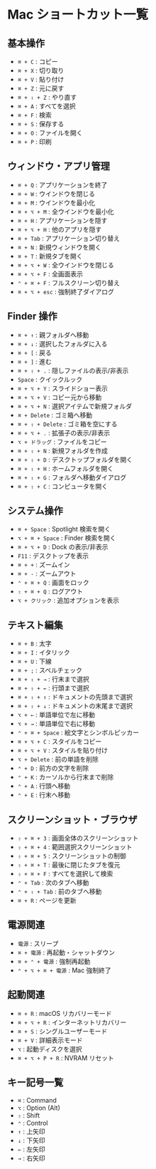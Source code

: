 # Mac ショートカット一覧

## 基本操作

- `⌘ + C` : コピー
- `⌘ + X` : 切り取り
- `⌘ + V` : 貼り付け
- `⌘ + Z` : 元に戻す
- `⌘ + ⇧ + Z` : やり直す
- `⌘ + A` : すべてを選択
- `⌘ + F` : 検索
- `⌘ + S` : 保存する
- `⌘ + O` : ファイルを開く
- `⌘ + P` : 印刷

## ウィンドウ・アプリ管理

- `⌘ + Q` : アプリケーションを終了
- `⌘ + W` : ウインドウを閉じる
- `⌘ + M` : ウインドウを最小化
- `⌘ + ⌥ + M` : 全ウインドウを最小化
- `⌘ + H` : アプリケーションを隠す
- `⌘ + ⌥ + H` : 他のアプリを隠す
- `⌘ + Tab` : アプリケーション切り替え
- `⌘ + N` : 新規ウィンドウを開く
- `⌘ + T` : 新規タブを開く
- `⌘ + ⌥ + W` : 全ウインドウを閉じる
- `⌘ + ⌥ + F` : 全画面表示
- `⌃ + ⌘ + F` : フルスクリーン切り替え
- `⌘ + ⌥ + esc` : 強制終了ダイアログ

## Finder 操作

- `⌘ + ↑` : 親フォルダへ移動
- `⌘ + ↓` : 選択したフォルダに入る
- `⌘ + [` : 戻る
- `⌘ + ]` : 進む
- `⌘ + ⇧ + .` : 隠しファイルの表示/非表示
- `Space` : クイックルック
- `⌘ + ⌥ + Y` : スライドショー表示
- `⌘ + ⌥ + V` : コピー元から移動
- `⌘ + ⌥ + N` : 選択アイテムで新規フォルダ
- `⌘ + Delete` : ゴミ箱へ移動
- `⌘ + ⇧ + Delete` : ゴミ箱を空にする
- `⌘ + ⌥ + .` : 拡張子の表示/非表示
- `⌥ + ドラッグ` : ファイルをコピー
- `⌘ + ⇧ + N` : 新規フォルダを作成
- `⌘ + ⇧ + D` : デスクトップフォルダを開く
- `⌘ + ⇧ + H` : ホームフォルダを開く
- `⌘ + ⇧ + G` : フォルダへ移動ダイアログ
- `⌘ + ⇧ + C` : コンピュータを開く

## システム操作

- `⌘ + Space` : Spotlight 検索を開く
- `⌥ + ⌘ + Space` : Finder 検索を開く
- `⌘ + ⌥ + D` : Dock の表示/非表示
- `F11` : デスクトップを表示
- `⌘ + +` : ズームイン
- `⌘ + -` : ズームアウト
- `⌃ + ⌘ + Q` : 画面をロック
- `⇧ + ⌘ + Q` : ログアウト
- `⌥ + クリック` : 追加オプションを表示

## テキスト編集

- `⌘ + B` : 太字
- `⌘ + I` : イタリック
- `⌘ + U` : 下線
- `⌘ + ;` : スペルチェック
- `⌘ + ⇧ + →` : 行末まで選択
- `⌘ + ⇧ + ←` : 行頭まで選択
- `⌘ + ⇧ + ↑` : ドキュメントの先頭まで選択
- `⌘ + ⇧ + ↓` : ドキュメントの末尾まで選択
- `⌥ + ←` : 単語単位で左に移動
- `⌥ + →` : 単語単位で右に移動
- `⌃ + ⌘ + Space` : 絵文字とシンボルピッカー
- `⌘ + ⌥ + C` : スタイルをコピー
- `⌘ + ⌥ + V` : スタイルを貼り付け
- `⌥ + Delete` : 前の単語を削除
- `⌃ + D` : 前方の文字を削除
- `⌃ + K` : カーソルから行末まで削除
- `⌃ + A` : 行頭へ移動
- `⌃ + E` : 行末へ移動

## スクリーンショット・ブラウザ

- `⇧ + ⌘ + 3` : 画面全体のスクリーンショット
- `⇧ + ⌘ + 4` : 範囲選択スクリーンショット
- `⇧ + ⌘ + 5` : スクリーンショットの制御
- `⇧ + ⌘ + T` : 最後に閉じたタブを復元
- `⇧ + ⌘ + F` : すべてを選択して検索
- `⌃ + Tab` : 次のタブへ移動
- `⌃ + ⇧ + Tab` : 前のタブへ移動
- `⌘ + R` : ページを更新

## 電源関連

- `電源` : スリープ
- `⌘ + 電源` : 再起動・シャットダウン
- `⌘ + ⌃ + 電源` : 強制再起動
- `⌃ + ⌥ + ⌘ + 電源` : Mac 強制終了

## 起動関連

- `⌘ + R` : macOS リカバリーモード
- `⌘ + ⌥ + R` : インターネットリカバリー
- `⌘ + S` : シングルユーザーモード
- `⌘ + V` : 詳細表示モード
- `⌥` : 起動ディスクを選択
- `⌘ + ⌥ + P + R` : NVRAM リセット

## キー記号一覧

- `⌘` : Command
- `⌥` : Option (Alt)
- `⇧` : Shift
- `⌃` : Control
- `↑` : 上矢印
- `↓` : 下矢印
- `←` : 左矢印
- `→` : 右矢印
